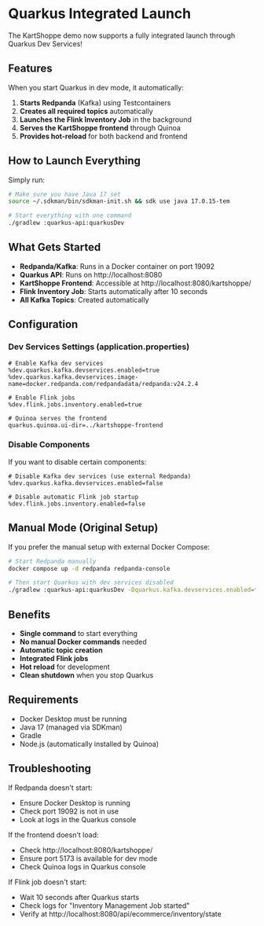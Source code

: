 # Quarkus Integrated Launch

The KartShoppe demo now supports a fully integrated launch through Quarkus Dev Services!

## Features

When you start Quarkus in dev mode, it automatically:

1. **Starts Redpanda** (Kafka) using Testcontainers
2. **Creates all required topics** automatically
3. **Launches the Flink Inventory Job** in the background
4. **Serves the KartShoppe frontend** through Quinoa
5. **Provides hot-reload** for both backend and frontend

## How to Launch Everything

Simply run:

```bash
# Make sure you have Java 17 set
source ~/.sdkman/bin/sdkman-init.sh && sdk use java 17.0.15-tem

# Start everything with one command
./gradlew :quarkus-api:quarkusDev
```

## What Gets Started

- **Redpanda/Kafka**: Runs in a Docker container on port 19092
- **Quarkus API**: Runs on http://localhost:8080
- **KartShoppe Frontend**: Accessible at http://localhost:8080/kartshoppe/
- **Flink Inventory Job**: Starts automatically after 10 seconds
- **All Kafka Topics**: Created automatically

## Configuration

### Dev Services Settings (application.properties)

```properties
# Enable Kafka dev services
%dev.quarkus.kafka.devservices.enabled=true
%dev.quarkus.kafka.devservices.image-name=docker.redpanda.com/redpandadata/redpanda:v24.2.4

# Enable Flink jobs
%dev.flink.jobs.inventory.enabled=true

# Quinoa serves the frontend
quarkus.quinoa.ui-dir=../kartshoppe-frontend
```

### Disable Components

If you want to disable certain components:

```properties
# Disable Kafka dev services (use external Redpanda)
%dev.quarkus.kafka.devservices.enabled=false

# Disable automatic Flink job startup
%dev.flink.jobs.inventory.enabled=false
```

## Manual Mode (Original Setup)

If you prefer the manual setup with external Docker Compose:

```bash
# Start Redpanda manually
docker compose up -d redpanda redpanda-console

# Then start Quarkus with dev services disabled
./gradlew :quarkus-api:quarkusDev -Dquarkus.kafka.devservices.enabled=false
```

## Benefits

- **Single command** to start everything
- **No manual Docker commands** needed
- **Automatic topic creation**
- **Integrated Flink jobs**
- **Hot reload** for development
- **Clean shutdown** when you stop Quarkus

## Requirements

- Docker Desktop must be running
- Java 17 (managed via SDKman)
- Gradle
- Node.js (automatically installed by Quinoa)

## Troubleshooting

If Redpanda doesn't start:
- Ensure Docker Desktop is running
- Check port 19092 is not in use
- Look at logs in the Quarkus console

If the frontend doesn't load:
- Check http://localhost:8080/kartshoppe/
- Ensure port 5173 is available for dev mode
- Check Quinoa logs in Quarkus console

If Flink job doesn't start:
- Wait 10 seconds after Quarkus starts
- Check logs for "Inventory Management Job started"
- Verify at http://localhost:8080/api/ecommerce/inventory/state